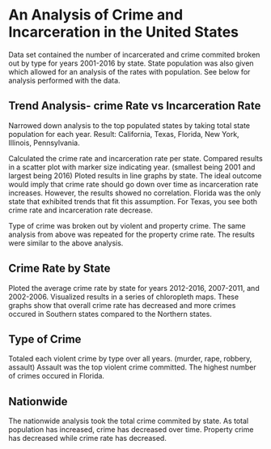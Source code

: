 # An Analysis of Crime and Incarceration in the United States

Data set contained the number of incarcerated and crime commited broken out by type for years 2001-2016 by state. State population was also given which allowed for an analysis of the rates with population. 
See below for analysis performed with the data.

## Trend Analysis- crime Rate vs Incarceration Rate

Narrowed down analysis to the top populated states by taking total state population for each year. Result: California, Texas, Florida, New York, Illinois, Pennsylvania.

Calculated the crime rate and incarceration rate per state. Compared results in a scatter plot with marker size indicating year. (smallest being 2001 and largest being 2016)
Ploted results in line graphs by state. The ideal outcome would imply that crime rate should go down over time as incarceration rate increases. However, the results showed no correlation. 
Florida was the only state that exhibited trends that fit this assumption. For Texas, you see both crime rate and incarceration rate decrease. 

Type of crime was broken out by violent and property crime. The same analysis from above was repeated for the property crime rate. The results were similar to the above analysis.

## Crime Rate by State

Ploted the average crime rate by state for years 2012-2016, 2007-2011, and 2002-2006. Visualized results in a series of chloropleth maps. These graphs show that overall crime rate has decreased and more crimes occured in Southern states compared to the Northern states. 

## Type of Crime

Totaled each violent crime by type over all years. (murder, rape, robbery, assault) Assault was the top violent crime committed. The highest number of crimes occured in Florida. 

## Nationwide 

The nationwide analysis took the total crime commited by state. As total population has increased, crime has decreased over time. 
Property crime has decreased while crime rate has decreased. 